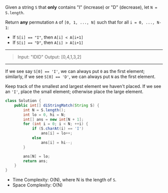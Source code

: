 Given a string `S` that **only** contains "I" (increase) or "D" (decrease), let `N = S.length`.

Return **any** permutation `A` of `[0, 1, ..., N]` such that for all `i = 0, ..., N-1`:

- If `S[i] == "I"`, then `A[i] < A[i+1]`
- If `S[i] == "D"`, then `A[i] > A[i+1]`

---

> Input: "IDID"
> Output: [0,4,1,3,2]

---

If we see say `S[0] == 'I'`, we can always put `0` as the first element; similarly, if we see `S[0] == 'D'`, we can always put `N` as the first element.

Keep track of the smallest and largest element we haven't placed. If we see an `'I'`, place the small element; otherwise place the large element.

```JAVA
class Solution {
    public int[] diStringMatch(String S) {
        int N = S.length();
        int lo = 0, hi = N;
        int[] ans = new int[N + 1];
        for (int i = 0; i < N; ++i) {
            if (S.charAt(i) == 'I')
                ans[i] = lo++;
            else
                ans[i] = hi--;
        }

        ans[N] = lo;
        return ans;
    }
}
```

- Time Complexity: O(N), where N is the length of `S`.
- Space Complexity: O(N)